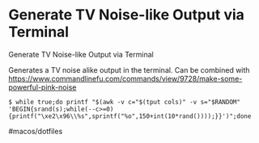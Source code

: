 # Generate TV Noise-like Output via Terminal 

Generate TV Noise-like Output via Terminal

Generates a TV noise alike output in the terminal. Can be combined with https://www.commandlinefu.com/commands/view/9728/make-some-powerful-pink-noise

`$ while true;do printf "$(awk -v c="$(tput cols)" -v s="$RANDOM" 'BEGIN{srand(s);while(--c>=0){printf("\xe2\x96\\%s",sprintf("%o",150+int(10*rand())));}}')";done`



#macos/dotfiles	